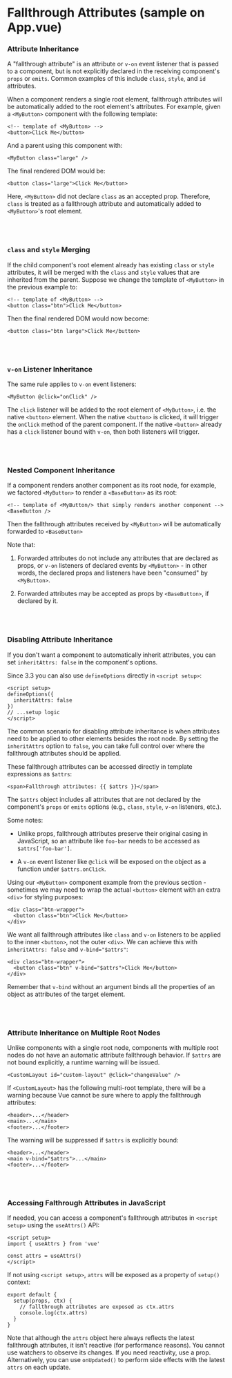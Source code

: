 <h1>Fallthrough Attributes (sample on App.vue)</h1>

<h3>Attribute Inheritance</h3>

A "fallthrough attribute" is an attribute or `v-on` event listener that is passed to a component, but is not explicitly declared in the receiving component's `props` or `emits`.
Common examples of this include `class`, `style`, and `id` attributes.

When a component renders a single root element, fallthrough attributes will be automatically added to the root element's attributes. For example, given a `<MyButton>` component with the following template:
```
<!-- template of <MyButton> -->
<button>Click Me</button>
```

And a parent using this component with:
```
<MyButton class="large" />
```

The final rendered DOM would be:
```
<button class="large">Click Me</button>
```

Here, `<MyButton>` did not declare `class` as an accepted prop. Therefore, `class` is treated as a fallthrough attribute and automatically added to `<MyButton>`'s root element.

<br><br><h3>

`class` and `style` Merging

</h3>

If the child component's root element already has existing `class` or `style` attributes, it will be merged with the `class` and `style` values that are inherited from the parent.
Suppose we change the template of `<MyButton>` in the previous example to:
```
<!-- template of <MyButton> -->
<button class="btn">Click Me</button>
```

Then the final rendered DOM would now become:
```
<button class="btn large">Click Me</button>
```

<br><br><h3>

`v-on` Listener Inheritance

</h3>

The same rule applies to `v-on` event listeners:
```
<MyButton @click="onClick" />
```

The `click` listener will be added to the root element of `<MyButton>`, i.e. the native `<button>` element. When the native `<button>` is clicked, it will trigger the `onClick` method of the parent component. If the native `<button>` already has a `click` listener bound with `v-on`, then both listeners will trigger.

<br><br><h3>Nested Component Inheritance</h3>

If a component renders another component as its root node, for example, we factored `<MyButton>` to render a `<BaseButton>` as its root:
```
<!-- template of <MyButton/> that simply renders another component -->
<BaseButton />
```

Then the fallthrough attributes received by `<MyButton>` will be automatically forwarded to `<BaseButton>`

Note that:
1. Forwarded attributes do not include any attributes that are declared as props, or `v-on` listeners of declared events by `<MyButton>` - in other words, the declared props and listeners have been "consumed" by `<MyButton>`.

2. Forwarded attributes may be accepted as props by `<BaseButton>`, if declared by it.

<br><br><h3>Disabling Attribute Inheritance</h3>

If you don't want a component to automatically inherit attributes, you can set `inheritAttrs: false` in the component's options.

Since 3.3 you can also use `defineOptions` directly in `<script setup>`:
```
<script setup>
defineOptions({
  inheritAttrs: false
})
// ...setup logic
</script>
```

The common scenario for disabling attribute inheritance is when attributes need to be applied to other elements besides the root node. By setting the `inheritAttrs` option to `false`, you can take full control over where the fallthrough attributes should be applied.

These fallthrough attributes can be accessed directly in template expressions as `$attrs`:
```
<span>Fallthrough attributes: {{ $attrs }}</span>
```

The `$attrs` object includes all attributes that are not declared by the component's `props` or `emits` options (e.g., `class`, `style`, `v-on` listeners, etc.).

Some notes:
- Unlike props, fallthrough attributes preserve their original casing in JavaScript, so an attribute like `foo-bar` needs to be accessed as `$attrs['foo-bar']`.

- A `v-on` event listener like `@click` will be exposed on the object as a function under `$attrs.onClick`.

Using our `<MyButton>` component example from the previous section - sometimes we may need to wrap the actual `<button>` element with an extra `<div>` for styling purposes:
```
<div class="btn-wrapper">
  <button class="btn">Click Me</button>
</div>
```

We want all fallthrough attributes like `class` and `v-on` listeners to be applied to the inner `<button>`, not the outer `<div>`. We can achieve this with `inheritAttrs: false` and `v-bind="$attrs"`:
```
<div class="btn-wrapper">
  <button class="btn" v-bind="$attrs">Click Me</button>
</div>
```

Remember that `v-bind` without an argument binds all the properties of an object as attributes of the target element.


<br><br><h3>Attribute Inheritance on Multiple Root Nodes</h3>

Unlike components with a single root node, components with multiple root nodes do not have an automatic attribute fallthrough behavior. If `$attrs` are not bound explicitly, a runtime warning will be issued.
```
<CustomLayout id="custom-layout" @click="changeValue" />
```

If `<CustomLayout>` has the following multi-root template, there will be a warning because Vue cannot be sure where to apply the fallthrough attributes:
```
<header>...</header>
<main>...</main>
<footer>...</footer>
```

The warning will be suppressed if `$attrs` is explicitly bound:
```
<header>...</header>
<main v-bind="$attrs">...</main>
<footer>...</footer>
```

<br><br><h3>Accessing Falthrough Attributes in JavaScript</h3>

If needed, you can access a component's fallthrough attributes in `<script setup>` using the `useAttrs()` API:
```
<script setup>
import { useAttrs } from 'vue'

const attrs = useAttrs()
</script>
```

If not using `<script setup>`, `attrs` will be exposed as a property of `setup()` context:
```
export default {
  setup(props, ctx) {
    // fallthrough attributes are exposed as ctx.attrs
    console.log(ctx.attrs)
  }
}
```

Note that although the `attrs` object here always reflects the latest fallthrough attributes, it isn't reactive (for performance reasons). You cannot use watchers to observe its changes. If you need reactivity, use a prop. Alternatively, you can use `onUpdated()` to perform side effects with the latest `attrs` on each update.